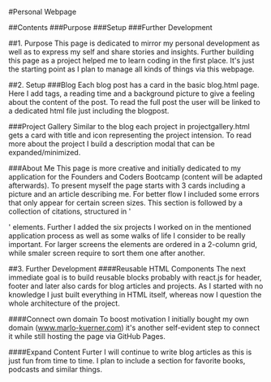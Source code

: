 #Personal Webpage

##Contents
###Purpose
###Setup
###Further Development

##1. Purpose
This page is dedicated to mirror my personal development as well as to express my self and share stories and insights. Further building this page as a project helped me to learn coding in the first place. It's just the starting point as I plan to manage all kinds of things via this webpage.

##2. Setup
###Blog
Each blog post has a card in the basic blog.html page. Here I add tags, a reading time and a background picture to give a feeling about the content of the post. To read the full post the user will be linked to a dedicated html file just including the blogpost.

###Project Gallery
Similar to the blog each project in projectgallery.html gets a card with title and icon representing the project intension. To read more about the project I build a description modal that can be expanded/minimized. 

###About Me
This page is more creative and initially dedicated to my application for the Founders and Coders Bootcamp (content will be adapted afterwards). To present myself the page starts with 3 cards including a picture and an article describing me. For better flow I included some errors that only appear for certain screen sizes. This section is followed by a collection of citations, structured in '<div>' elements. Further I added the six projects I worked on in the mentioned application process as well as some walks of life I consider to be really important. For larger screens the elements are ordered in a 2-column grid, while smaler screen require to sort them one after another.

##3. Further Development
####Reusable HTML Components
The next immediate goal is to build reusable blocks probably with react.js for header, footer and later also cards for blog articles and projects. As I started with no knowledge I just built everything in HTML itself, whereas now I question the whole architecture of the project.

####Connect own domain
To boost motivation I initially bought my own domain (www.marlo-kuerner.com) it's another self-evident step to connect it while still hosting the page via GitHub Pages. 

####Expand Content
Furter I will continue to write blog articles as this is just fun from time to time. I plan to include a section for favorite books, podcasts and similar things.